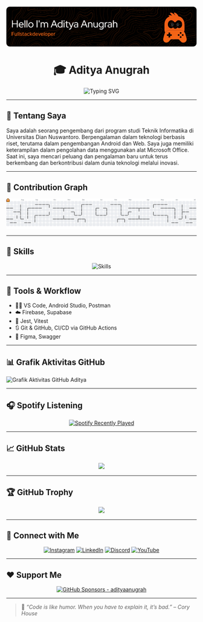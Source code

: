 ![Profile Image](img/benner.png)

<h1 align="center">🎓 Aditya Anugrah</h1>

<p align="center">
  <img src="https://readme-typing-svg.herokuapp.com?font=Fira+Code&duration=3000&pause=1000&color=F75C7E&center=true&vCenter=true&width=435&lines=Halo,+saya+Aditya+Anugrah!;Web+%26+Android+Developer;Tech+Enthusiast+%F0%9F%A4%96;Let's+Build+Cool+Stuff!+%F0%9F%9A%80" alt="Typing SVG" />
</p>

---

## 👋 Tentang Saya

Saya adalah seorang pengembang dari program studi Teknik Informatika di Universitas Dian Nuswantoro. Berpengalaman dalam teknologi berbasis riset, terutama dalam pengembangan Android dan Web. Saya juga memiliki keterampilan dalam pengolahan data menggunakan alat Microsoft Office. Saat ini, saya mencari peluang dan pengalaman baru untuk terus berkembang dan berkontribusi dalam dunia teknologi melalui inovasi.

---

## 📌 Contribution Graph

<picture>
  <source media="(prefers-color-scheme: dark)" srcset="https://raw.githubusercontent.com/AdiityaAnugrah/AdiityaAnugrah/output/pacman-contribution-graph-dark.svg">
  <source media="(prefers-color-scheme: light)" srcset="https://raw.githubusercontent.com/AdiityaAnugrah/AdiityaAnugrah/output/pacman-contribution-graph.svg">
  <img alt="Pacman Contribution Graph" src="https://raw.githubusercontent.com/AdiityaAnugrah/AdiityaAnugrah/output/pacman-contribution-graph.svg">
</picture>

---



## 🧠 Skills

<div align="center">
  <img src="https://skillicons.dev/icons?i=html,css,javascript,react,kotlin,nodejs,php,figma,mysql&theme=dark" alt="Skills" />
</div>

---

## 🔧 Tools & Workflow

- 🧑‍💻 VS Code, Android Studio, Postman
- ☁️ Firebase, Supabase
- 🧪 Jest, Vitest
- 🔃 Git & GitHub, CI/CD via GitHub Actions
- 🎨 Figma, Swagger

---



## 📊 Grafik Aktivitas GitHub

![Grafik Aktivitas GitHub Aditya](https://github-readme-activity-graph.vercel.app/graph?username=AdiityaAnugrah&theme=github-compact)

---

## 🎧 Spotify Listening

<div align="center">
  <a href="https://open.spotify.com/user/314fdf4yxvzmj66jedzzyttt5sua">
    <img src="https://spotify-recently-played-readme.vercel.app/api?user=314fdf4yxvzmj66jedzzyttt5sua&count=1" alt="Spotify Recently Played" />
  </a>
</div>

---


<!-- ## 🎥 Featured Project

[![My App](https://github.com/AdiityaAnugrah/AdiityaAnugrah/raw/main/demo.gif)](https://github.com/AdiityaAnugrah/)  
> Aplikasi manajemen produk berbasis React + CodeIgniter 4, mendukung CRUD dan integrasi API.

--- -->





<!-- ## ✍️ Blog Terbaru *(Opsional)*

<!-- BLOG-POST-LIST:START -->
<!-- - [Post terbaru kamu akan muncul otomatis di sini] -->
<!-- BLOG-POST-LIST:END -->

<!-- > Aktifkan dengan [blog-post-workflow](https://github.com/gautamkrishnar/blog-post-workflow) -->




## 📈 GitHub Stats

<div align="center">
  <!-- <img src="https://github-readme-stats.vercel.app/api?username=AdiityaAnugrah&show_icons=true&theme=radical&hide_border=true" /> -->
  <img src="https://github-readme-stats.vercel.app/api/top-langs/?username=AdiityaAnugrah&layout=compact&theme=radical&hide_border=true" />
</div>

---

## 🏆 GitHub Trophy

<p align="center">
  <img src="https://github-profile-trophy.vercel.app/?username=AdiityaAnugrah&theme=gruvbox&margin-w=10&no-frame=true" />
</p>

---

## 🤝 Connect with Me

<div align="center">
  <a href="https://instagram.com/adiityaanugrah"><img src="https://img.shields.io/badge/Instagram-E4405F?style=for-the-badge&logo=instagram&logoColor=white" alt="Instagram"></a>
  <a href="https://www.linkedin.com/in/aditya-anugrah"><img src="https://img.shields.io/badge/LinkedIn-0077B5?style=for-the-badge&logo=linkedin&logoColor=white" alt="LinkedIn"></a>
  <a href="https://discord.com/users/adiityaanugrah"><img src="https://img.shields.io/badge/Discord-5865F2?style=for-the-badge&logo=discord&logoColor=white" alt="Discord"></a>
  <a href="https://www.youtube.com/@AdityaAnugrah?sub_confirmation=1"><img src="https://img.shields.io/badge/YouTube-FF0000?style=for-the-badge&logo=youtube&logoColor=white" alt="YouTube"></a>
</div>

---

## ❤️ Support Me

<p align="center">
  <a href="https://github.com/sponsors/adiityaanugrah">
    <img src="https://img.shields.io/badge/GitHub_Sponsors-adityaanugrah-EA4AAA?logo=githubsponsors" alt="GitHub Sponsors - adityaanugrah" />
  </a>
</p>

---

> 💬 *“Code is like humor. When you have to explain it, it’s bad.” – Cory House*

